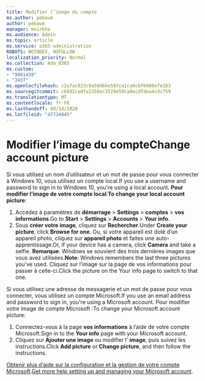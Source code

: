 ```yaml
---
title: Modifier l’image du compte
ms.author: pebaum
author: pebaum
manager: mnirkhe
ms.audience: Admin
ms.topic: article
ms.service: o365-administration
ROBOTS: NOINDEX, NOFOLLOW
localization_priority: Normal
ms.collection: Adm_O365
ms.custom:
- "9001439"
- "3437"
ms.openlocfilehash: c2a7ac823c9a50d66e597ca1ca0cbf6906efe183
ms.sourcegitcommit: c6692ce0fa1358ec3529e59ca0ecdfdea4cdc759
ms.translationtype: MT
ms.contentlocale: fr-FR
ms.lasthandoff: 09/14/2020
ms.locfileid: "47734045"
---
```

# <a name="change-account-picture"></a><span data-ttu-id="10b3a-102">Modifier l’image du compte</span><span class="sxs-lookup"><span data-stu-id="10b3a-102">Change account picture</span></span>

<span data-ttu-id="10b3a-103">Si vous utilisez un nom d’utilisateur et un mot de passe pour vous connecter à Windows 10, vous utilisez un compte local.</span><span class="sxs-lookup"><span data-stu-id="10b3a-103">If you use a username and password to sign in to Windows 10, you're using a local account.</span></span> <span data-ttu-id="10b3a-104">**Pour modifier l’image de votre compte local**:</span><span class="sxs-lookup"><span data-stu-id="10b3a-104">**To change your local account picture**:</span></span>

1. <span data-ttu-id="10b3a-105">Accédez à paramètres de **démarrage**  >  **Settings**  >  **comptes**  >  **vos informations**.</span><span class="sxs-lookup"><span data-stu-id="10b3a-105">Go to **Start** > **Settings** > **Accounts** > **Your info**.</span></span>
2. <span data-ttu-id="10b3a-106">Sous **créer votre image**, cliquez sur **Rechercher**.</span><span class="sxs-lookup"><span data-stu-id="10b3a-106">Under **Create your picture**, click **Browse for one**.</span></span> <span data-ttu-id="10b3a-107">Ou, si votre appareil est doté d’un appareil photo, cliquez sur **appareil photo** et faites une auto-apprentissage.</span><span class="sxs-lookup"><span data-stu-id="10b3a-107">Or, if your device has a camera, click **Camera** and take a selfie.</span></span> 
    <span data-ttu-id="10b3a-108">**Remarque**: Windows se souvient des trois dernières images que vous avez utilisées.</span><span class="sxs-lookup"><span data-stu-id="10b3a-108">**Note**: Windows remembers the last three pictures you've used.</span></span> <span data-ttu-id="10b3a-109">Cliquez sur l’image sur la page de vos informations pour passer à celle-ci.</span><span class="sxs-lookup"><span data-stu-id="10b3a-109">Click the picture on the Your info page to switch to that one.</span></span>

<span data-ttu-id="10b3a-110">Si vous utilisez une adresse de messagerie et un mot de passe pour vous connecter, vous utilisez un compte Microsoft.</span><span class="sxs-lookup"><span data-stu-id="10b3a-110">If you use an email address and password to sign in, you're using a Microsoft account.</span></span> <span data-ttu-id="10b3a-111">Pour modifier votre image de compte Microsoft :</span><span class="sxs-lookup"><span data-stu-id="10b3a-111">To change your Microsoft account picture:</span></span>

1. <span data-ttu-id="10b3a-112">Connectez-vous à la page **vos informations** à l’aide de votre compte Microsoft.</span><span class="sxs-lookup"><span data-stu-id="10b3a-112">Sign in to the **Your info** page with your Microsoft account.</span></span>
2. <span data-ttu-id="10b3a-113">Cliquez sur **Ajouter une image** ou modifier l' **image**, puis suivez les instructions.</span><span class="sxs-lookup"><span data-stu-id="10b3a-113">Click **Add picture** or **Change picture**, and then follow the instructions.</span></span>

<span data-ttu-id="10b3a-114">[Obtenir plus d’aide sur la configuration et la gestion de votre compte Microsoft](https://support.microsoft.com/products/microsoft-account?category=manage-account).</span><span class="sxs-lookup"><span data-stu-id="10b3a-114">[Get more help setting up and managing your Microsoft account](https://support.microsoft.com/products/microsoft-account?category=manage-account).</span></span>
